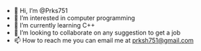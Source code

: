 - 👋 Hi, I’m @Prks751
- 👀 I’m interested in computer programming   
- 🌱 I’m currently learning C++
- 💞️ I’m looking to collaborate on any suggestion to get a job 
- 📫 How to reach me you can email me at prksh751@gmail.com

<!---
Prks751/Prks751 is a ✨ special ✨ repository because its `README.md` (this file) appears on your GitHub profile.
You can click the Preview link to take a look at your changes.
--->
